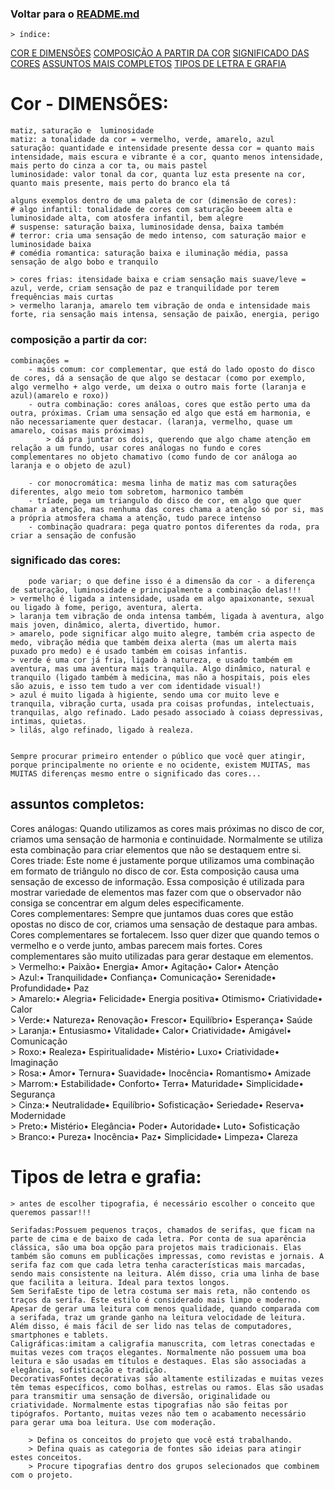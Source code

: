 ### Voltar para o [README.md](./README.md)
    > índice:
[COR E DIMENSÕES](#cor---dimensões)
[COMPOSIÇÃO A PARTIR DA COR](#composição-a-partir-da-cor)
[SIGNIFICADO DAS CORES](#significado-das-cores)
[ASSUNTOS MAIS COMPLETOS](#assuntos-completos)
[TIPOS DE LETRA E GRAFIA](#tipos-de-letra-e-grafia)

# Cor - DIMENSÕES:
    matiz, saturação e  luminosidade  
    matiz: a tonalidade da cor = vermelho, verde, amarelo, azul  
    saturação: quantidade e intensidade presente dessa cor = quanto mais intensidade, mais escura e vibrante é a cor, quanto menos intensidade, mais perto do cinza a cor ta, ou mais pastel  
    luminosidade: valor tonal da cor, quanta luz esta presente na cor, quanto mais presente, mais perto do branco ela tá  

    alguns exemplos dentro de uma paleta de cor (dimensão de cores):  
    # algo infantil: tonalidade de cores com saturação beeem alta e luminosidade alta, com atosfera infantil, bem alegre  
    # suspense: saturação baixa, luminosidade densa, baixa também  
    # terror: cria uma sensação de medo intenso, com saturação maior e luminosidade baixa  
    # comédia romantica: saturação baixa e iluminação média, passa sensação de algo bobo e tranquilo  

    > cores frias: itensidade baixa e criam sensação mais suave/leve = azul, verde, criam sensação de paz e tranquilidade por terem frequências mais curtas  
    > vermelho laranja, amarelo tem vibração de onda e intensidade mais forte, ria sensação mais intensa, sensação de paixão, energia, perigo  

### composição a partir da cor: 
    combinações =  
        - mais comum: cor complementar, que está do lado oposto do disco de cores, dá a sensação de que algo se destacar (como por exemplo, algo vermelho + algo verde, um deixa o outro mais forte (laranja e azul)(amarelo e roxo))
        - outra combinação: cores análoas, cores que estão perto uma da outra, próximas. Criam uma sensação ed algo que está em harmonia, e não necessariamente quer destacar. (laranja, vermelho, quase um amarelo, coisas mais próximas)
            > dá pra juntar os dois, querendo que algo chame atenção em relação a um fundo, usar cores análogas no fundo e cores complementares no objeto chamativo (como fundo de cor análoga ao laranja e o objeto de azul)
        
        - cor monocromática: mesma linha de matiz mas com saturações diferentes, algo meio tom sobretom, harmonico também   
        - tríade, pega um triangulo do disco de cor, em algo que quer chamar a atenção, mas nenhuma das cores chama a atenção só por si, mas a própria atmosfera chama a atenção, tudo parece intenso  
        - combinação quadrara: pega quatro pontos diferentes da roda, pra criar a sensação de confusão  

### significado das cores:  
        pode variar; o que define isso é a dimensão da cor - a diferença de saturação, luminosidade e principalmente a combinação delas!!!    
    > vermelho é ligada a intensidade, usada em algo apaixonante, sexual ou ligado à fome, perigo, aventura, alerta.  
    > laranja tem vibração de onda intensa também, ligada à aventura, algo mais joven, dinâmico, alerta, divertido, humor.  
    > amarelo, pode significar algo muito alegre, também cria aspecto de medo, vibração média que também deixa alerta (mas um alerta mais puxado pro medo) e é usado também em coisas infantis.  
    > verde é uma cor já fria, ligado à natureza, e usado também em aventura, mas uma aventura mais tranquila. Algo dinâmico, natural e tranquilo (ligado também à medicina, mas não a hospitais, pois eles são azuis, e isso tem tudo a ver com identidade visual!)   
    > azul é muito ligada à higiente, sendo uma cor muito leve e tranquila, vibração curta, usada pra coisas profundas, intelectuais, tranquilas, algo refinado. Lado pesado associado à coiass depressivas, intimas, quietas.  
    > lilás, algo refinado, ligado à realeza.   


    Sempre procurar primeiro entender o público que você quer atingir, porque principalmente no oriente e no ocidente, existem MUITAS, mas MUITAS diferenças mesmo entre o significado das cores...

## assuntos completos:
Cores análogas: Quando utilizamos as cores mais próximas no disco de cor, criamos uma sensação de harmonia e continuidade. Normalmente se utiliza esta combinação para criar elementos que não se destaquem entre si.  
Cores triade: Este nome é justamente porque utilizamos uma combinação em formato de triângulo no disco de cor. Esta composição causa uma sensação de excesso de informação. Essa composição é utilizada para mostrar variedade de elementos mas fazer com que o observador não consiga se concentrar em algum deles especificamente.  
Cores complementares: Sempre que juntamos duas cores que estão opostas no disco de cor, criamos uma sensação de destaque para ambas. Cores complementares se fortalecem. Isso quer dizer que quando temos o vermelho e o verde junto, ambas parecem mais fortes. Cores complementares são muito utilizadas para gerar destaque em elementos.  
    > Vermelho:•   Paixão•   Energia•   Amor•   Agitação•   Calor•   Atenção  
    > Azul:•   Tranquilidade• Confiança•   Comunicação•   Serenidade•   Profundidade•   Paz  
    > Amarelo:•   Alegria•   Felicidade•   Energia positiva•   Otimismo•   Criatividade•   Calor  
    > Verde:•   Natureza•   Renovação•   Frescor•   Equilíbrio•   Esperança•   Saúde  
    > Laranja:•   Entusiasmo•   Vitalidade•   Calor•   Criatividade•   Amigável•   Comunicação  
    > Roxo:•   Realeza• Espiritualidade•   Mistério•   Luxo•   Criatividade•   Imaginação  
    > Rosa:•   Amor•   Ternura•   Suavidade•   Inocência•   Romantismo•   Amizade  
    > Marrom:•   Estabilidade•   Conforto•   Terra•   Maturidade•   Simplicidade•   Segurança  
    > Cinza:•   Neutralidade•   Equilíbrio• Sofisticação•   Seriedade•   Reserva•   Modernidade  
    > Preto:•   Mistério•   Elegância•   Poder•   Autoridade•   Luto• Sofisticação  
    > Branco:•   Pureza•   Inocência•   Paz•   Simplicidade•   Limpeza•   Clareza  


# Tipos de letra e grafia:
    > antes de escolher tipografia, é necessário escolher o conceito que queremos passar!!!  
    
    Serifadas:Possuem pequenos traços, chamados de serifas, que ficam na parte de cima e de baixo de cada letra. Por conta de sua aparência clássica, são uma boa opção para projetos mais tradicionais. Elas também são comuns em publicações impressas, como revistas e jornais. A serifa faz com que cada letra tenha características mais marcadas, sendo mais consistente na leitura. Além disso, cria uma linha de base que facilita a leitura. Ideal para textos longos.  
    Sem SerifaEste tipo de letra costuma ser mais reta, não contendo os traços da serifa. Este estilo é considerado mais limpo e moderno. Apesar de gerar uma leitura com menos qualidade, quando comparada com a serifada, traz um grande ganho na leitura velocidade de leitura. Além disso, é mais fácil de ser lido nas telas de computadores, smartphones e tablets.  
    Caligráficas:imitam a caligrafia manuscrita, com letras conectadas e muitas vezes com traços elegantes. Normalmente não possuem uma boa leitura e são usadas em títulos e destaques. Elas são associadas a elegância, sofisticação e tradição.  
    DecorativasFontes decorativas são altamente estilizadas e muitas vezes têm temas específicos, como bolhas, estrelas ou ramos. Elas são usadas para transmitir uma sensação de diversão, originalidade ou criatividade. Normalmente estas tipografias não são feitas por tipógrafos. Portanto, muitas vezes não tem o acabamento necessário para gerar uma boa leitura. Use com moderação.  

        > Defina os conceitos do projeto que você está trabalhando.  
        > Defina quais as categoria de fontes são ideias para atingir estes conceitos.  
        > Procure tipografias dentro dos grupos selecionados que combinem com o projeto.  

